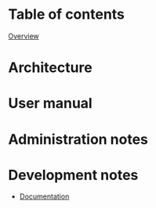 # Table of contents

[Overview](../../README.md)

<!-- [TOC](./SUMMARY.md) -->

# Architecture

# User manual

# Administration notes

# Development notes

- [Documentation](./dev/doc/README.md)
